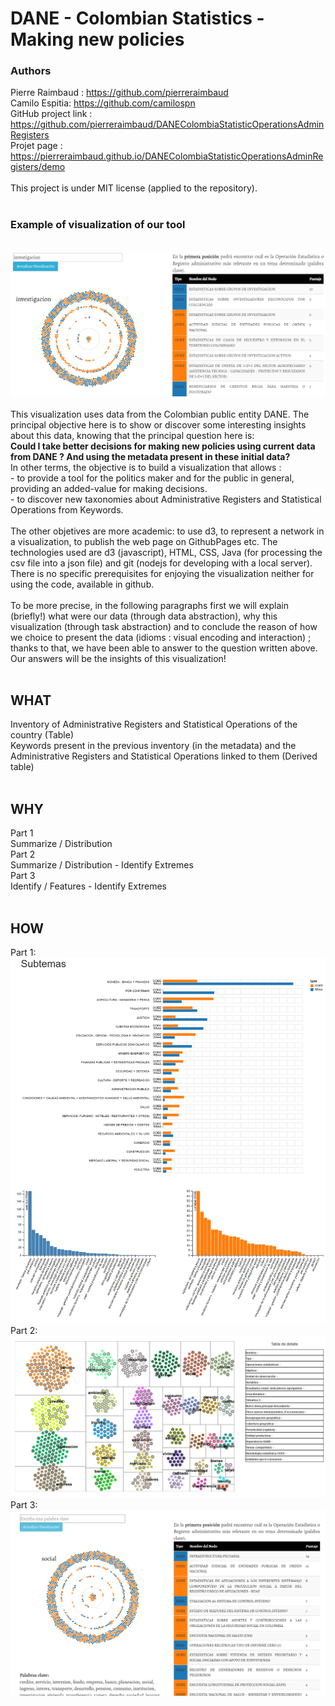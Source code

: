 # DANE - Colombian Statistics - Making new policies
### Authors
Pierre Raimbaud : https://github.com/pierreraimbaud<br/>
Camilo Espitia: https://github.com/camilospn<br/>
GitHub project link : https://github.com/pierreraimbaud/DANEColombiaStatisticOperationsAdminRegisters<br/>
Projet page : https://pierreraimbaud.github.io/DANEColombiaStatisticOperationsAdminRegisters/demo<br/><br/>
This project is under MIT license (applied to the repository).<br/><br/>
<h3>Example of visualization of our tool</h3><br/>
<img src="/registersAndOperationsAboutOneTheme.png" alt="registersAndOperationsAboutOneTheme"><br/><br/>
This visualization uses data from the Colombian public entity DANE. The principal objective here is to show or discover some interesting insights about this data, knowing that the principal question here is:<br/><b>Could I take better decisions for making new policies using current data from DANE ? And using the metadata present in these initial data? </b><br/>
In other terms, the objective is to build a visualization that allows :<br/>
- to provide a tool for the politics maker and for the public in general, providing an added-value for making decisions. <br/>
- to discover new taxonomies about Administrative Registers and Statistical Operations from Keywords.<br/><br/>
The other objetives are more academic: to use d3, to represent a network in a visualization, to publish the web page on GithubPages etc. The technologies used are d3 (javascript), HTML, CSS, Java (for processing the csv file into a json file) and git (nodejs for developing with a local server). There is no specific prerequisites for enjoying the visualization neither for using the code, available in github.
<br/><br/>
To be more precise, in the following paragraphs first we will explain (briefly!) what were our data (through data abstraction), why this visualization (through task abstraction) and to conclude the reason of how we choice to present the data (idioms : visual encoding and interaction) ; thanks to that, we have been able to answer to the question written above. Our answers will be the insights of this visualization!
<br/><br/>
<h2>WHAT</h2>
Inventory of Administrative Registers and Statistical Operations of the country (Table)<br/>
Keywords present in the previous inventory (in the metadata) and the Administrative Registers and Statistical Operations linked to them (Derived table)
<br/><br/>
<h2>WHY</h2>
Part 1<br/>
Summarize / Distribution<br/>
Part 2<br/>
Summarize / Distribution   -   Identify Extremes<br/>
Part 3<br/>
Identify / Features   -   Identify Extremes
<br/><br/>
<h2>HOW</h2>
Part 1:
<br/>
<img src="/vizPart1.png" alt="vizPart1"><br/>
Part 2:
<br/>
<img src="/vizPart2.PNG" alt="vizPart2"><br/>
Part 3:
<br/>
<img src="/vizPart3.PNG" alt="vizPart3"><br/>
